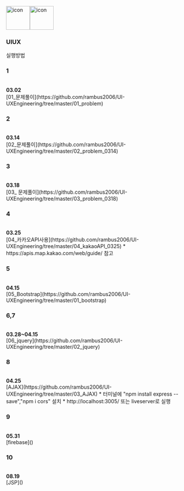 <div style="display: flex; align-items: flex-start;"><img src="https://techstack-generator.vercel.app/js-icon.svg" alt="icon" width="65" height="65" /><img src="https://techstack-generator.vercel.app/nginx-icon.svg" alt="icon" width="65" height="65" /></div>

### UIUX

실행방법

<h3>1</h3>
<br/>
<b>03.02</b>
<br/>
[01_문제풀이](https://github.com/rambus2006/UI-UXEngineering/tree/master/01_problem)
<br/>

<h3>2</h3>
<br/>
<b>03.14</b>
<br/>
[02_문제풀이](https://github.com/rambus2006/UI-UXEngineering/tree/master/02_problem_0314)
<br/>

<h3>3</h3>
<br/>
<b>03.18</b>
<br/>
[03_ 문제풀이](https://github.com/rambus2006/UI-UXEngineering/tree/master/03_problem_0318)
<br/>

<h3>4</h3>
<br/>
<b>03.25</b>
<br/>
[04_카카오API사용](https://github.com/rambus2006/UI-UXEngineering/tree/master/04_kakaoAPI_0325)
* https://apis.map.kakao.com/web/guide/ 참고 
<br/>

<h3>5</h3>
<br/>
<b>04.15</b>
<br/>
[05_Bootstrap](https://github.com/rambus2006/UI-UXEngineering/tree/master/01_bootstrap)
<br/>

<h3>6,7</h3>
<br/>
<b>03.28~04.15</b>
<br/>
[06_jquery](https://github.com/rambus2006/UI-UXEngineering/tree/master/02_jquery)
<br/>

<h3>8</h3>
<br/>
<b>04.25</b>
<br/>
[AJAX](https://github.com/rambus2006/UI-UXEngineering/tree/master/03_AJAX)
* 터미널에 "npm install express --save","npm i cors" 설치
* http://localhost:3005/ 또는 liveserver로 실행 
<br/>

<h3>9</h3>
<br/>
<b>05.31</b>
<br/>
 [firebase]()
<br/>

<h3>10</h3>
<br/>
<b>08.19</b>
<br/>
 [JSP]()
<br/>
